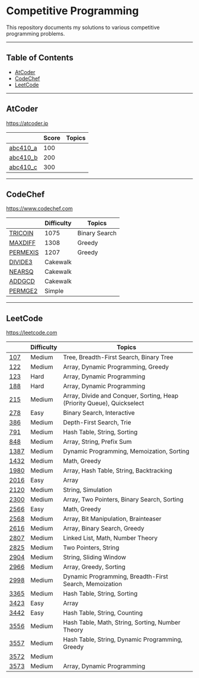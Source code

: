 # Competitive Programming

This repository documents my solutions to various competitive programming problems.

---

## Table of Contents

- [AtCoder](#atcoder)
- [CodeChef](#codechef)
- [LeetCode](#leetcode)

---

## AtCoder

https://atcoder.jp

| | Score | Topics |
|---------|------------|--------|
| [abc410_a](./AtCoder/abc410_a/) | 100 | |
| [abc410_b](./AtCoder/abc410_b/) | 200 | |
| [abc410_c](./AtCoder/abc410_c/) | 300 | |

---

## CodeChef

https://www.codechef.com

| | Difficulty | Topics |
|---------|------------|--------|
| [TRICOIN](./CodeChef/TRICOIN/) | 1075 | Binary Search |
| [MAXDIFF](./CodeChef/MAXDIFF/) | 1308 | Greedy |
| [PERMEXIS](./CodeChef/PERMEXIS/) | 1207 | Greedy |
| [DIVIDE3](./CodeChef/DIVIDE3/) | Cakewalk | |
| [NEARSQ](./CodeChef/NEARSQ/) | Cakewalk | |
| [ADDGCD](./CodeChef/ADDGCD/) | Cakewalk | |
| [PERMGE2](./CodeChef/PERMGE2/) | Simple | |

---

## LeetCode

https://leetcode.com

| | Difficulty | Topics |
|---------|------------|--------|
| [107](./LeetCode/107/) | Medium | Tree, Breadth-First Search, Binary Tree |
| [122](./LeetCode/122/) | Medium | Array, Dynamic Programming, Greedy |
| [123](./LeetCode/123/) | Hard | Array, Dynamic Programming |
| [188](./LeetCode/188/) | Hard | Array, Dynamic Programming |
| [215](./LeetCode/215/) | Medium | Array, Divide and Conquer, Sorting, Heap (Priority Queue), Quickselect |
| [278](./LeetCode/278/) | Easy | Binary Search, Interactive |
| [386](./LeetCode/386/) | Medium | Depth-First Search, Trie |
| [791](./LeetCode/791/) | Medium | Hash Table, String, Sorting |
| [848](./LeetCode/848/) | Medium | Array, String, Prefix Sum |
| [1387](./LeetCode/1387/) | Medium | Dynamic Programming, Memoization, Sorting |
| [1432](./LeetCode/1432/) | Medium | Math, Greedy |
| [1980](./LeetCode//1980/) | Medium | Array, Hash Table, String, Backtracking |
| [2016](./LeetCode/2016/) | Easy | Array |
| [2120](./LeetCode/2120/) | Medium | String, Simulation |
| [2300](./LeetCode/2300/) | Medium | Array, Two Pointers, Binary Search, Sorting |
| [2566](./LeetCode/2566/) | Easy | Math, Greedy |
| [2568](./LeetCode/2568/) | Medium | Array, Bit Manipulation, Brainteaser |
| [2616](./LeetCode/2616/) | Medium | Array, Binary Search, Greedy |
| [2807](./LeetCode/2807/) | Medium | Linked List, Math, Number Theory |
| [2825](./LeetCode/2825/) | Medium | Two Pointers, String |
| [2904](./LeetCode/2904/) | Medium | String, Sliding Window |
| [2966](./LeetCode/2966/) | Medium | Array, Greedy, Sorting |
| [2998](./LeetCode/2998/) | Medium | Dynamic Programming, Breadth-First Search, Memoization |
| [3365](./LeetCode/3365/) | Medium | Hash Table, String, Sorting |
| [3423](./LeetCode/3423/) | Easy | Array |
| [3442](./LeetCode/3442/) | Easy | Hash Table, String, Counting |
| [3556](./LeetCode/3556/) | Medium | Hash Table, Math, String, Sorting, Number Theory |
| [3557](./LeetCode/3557/) | Medium | Hash Table, String, Dynamic Programming, Greedy |
| [3572](./LeetCode/3572/) | Medium | |
| [3573](./LeetCode/3573/) | Medium | Array, Dynamic Programming |